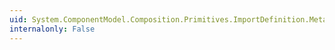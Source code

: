 ```yaml
---
uid: System.ComponentModel.Composition.Primitives.ImportDefinition.Metadata
internalonly: False
---
```

